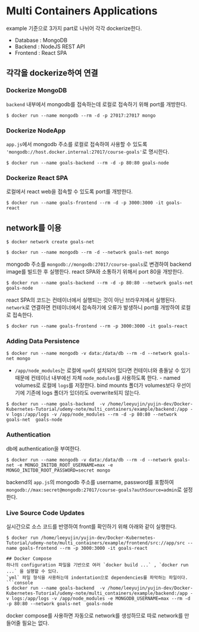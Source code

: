 # Multi Containers Applications
example 기준으로 3가지 part로 나뉘어 각각 dockerize한다.
- Database : MongoDB
- Backend : NodeJS REST API
- Frontend : React SPA

## 각각을 dockerize하여 연결

### Dockerize MongoDB
`backend` 내부에서 mongodb를 접속하는데 로컬로 접속하기 위해 port를 개방한다.  
```console
$ docker run --name mongodb --rm -d -p 27017:27017 mongo
```

### Dockerize NodeApp
`app.js`에서 mongodb 주소를 로컬로 접속하여 사용할 수 있도록 `  'mongodb://host.docker.internal:27017/course-goals'`로 명시한다.
```console
$ docker run --name goals-backend --rm -d -p 80:80 goals-node
```

### Dockerize React SPA
로컬에서 react web을 접속할 수 있도록 port를 개방한다.
```console
$ docker run --name goals-frontend --rm -d -p 3000:3000 -it goals-react
```

## network를 이용
```console
$ docker network create goals-net
```
```console
$ docker run --name mongodb --rm -d --network goals-net mongo
```
mongodb 주소를 `mongodb://mongodb:27017/course-goals`로 변경하여 backend image를 빌드한 후 실행한다.
react SPA와 소통하기 위해서 port 80을 개방한다.
```console
$ docker run --name goals-backend --rm -d -p 80:80 --network goals-net  goals-node
```
react SPA의 코드는 컨테이너에서 실행되는 것이 아닌 브라우저에서 실행된다. `network`로 연결하면 컨테이너에서 접속하기에 오류가 발생하니 port를 개방하여 로컬로 접속한다.
```console
$ docker run --name goals-frontend --rm -p 3000:3000 -it goals-react
```

### Adding Data Persistence
```console
$ docker run --name mongodb -v data:/data/db --rm -d --network goals-net mongo
```
- `/app/node_modules`는 로컬에 `npm`이 설치되어 있다면 컨테이너와 충돌날 수 있기 때문에 컨테이너 내부에선 자체 `node_modules`를 사용하도록 한다. - named volumes로 로컬에 `logs`를 저장한다. bind mounts 폴더가 volumes보다 우선이기에 기존에 logs 폴더가 있더라도 overwrite되지 않는다. 
```console
$ docker run --name goals-backend  -v /home/leeyujin/yujin-dev/Docker-Kubernetes-Tutorial/udemy-note/multi_containers/example/backend:/app -v logs:/app/logs -v /app/node_modules --rm -d -p 80:80 --network goals-net  goals-node
```

### Authentication 
db에 authentication을 부여한다. 
```console
$ docker run --name mongodb -v data:/data/db --rm -d --network goals-net -e MONGO_INITDB_ROOT_USERNAME=max -e MONGO_INITDB_ROOT_PASSWORD=secret mongo
```
backend의 `app.js`의 mongodb 주소를 username, password를 포함하여 `mongodb://max:secret@mongodb:27017/course-goals?authSource=admin`로 설정한다.
### Live Source Code Updates 
실시간으로 소스 코드를 반영하여 front를 확인하기 위해 아래와 같이 실행한다.
```console
$ docker run /home/leeyujin/yujin-dev/Docker-Kubernetes-Tutorial/udemy-note/multi_containers/example/frontend/src://app/src --name goals-frontend --rm -p 3000:3000 -it goals-react

## Docker Compose
하나의 configuration 파일을 기반으로 여러 `docker build ...` , `docker run ...` 을 실행할 수 있다.
`yml` 파일 형식을 사용하는데 indentation으로 dependencies를 파악하는 파일이다.
```console
$ docker run --name goals-backend  -v /home/leeyujin/yujin-dev/Docker-Kubernetes-Tutorial/udemy-note/multi_containers/example/backend:/app -v logs:/app/logs -v /app/node_modules -e MONGODB_USERNAME=max --rm -d -p 80:80 --network goals-net  goals-node
```                 

docker compose를 사용하면 자동으로 network를 생성하므로 따로 network를 만들어줄 필요는 없다.